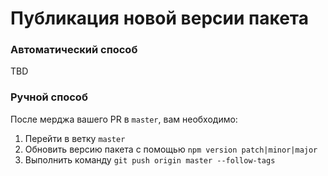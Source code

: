 # Публикация новой версии пакета

### Автоматический способ

TBD

### Ручной способ

После мерджа вашего PR в ```master```, вам необходимо:

1. Перейти в ветку ```master```
2. Обновить версию пакета с помощью ```npm version patch|minor|major```
3. Выполнить команду ```git push origin master --follow-tags```
